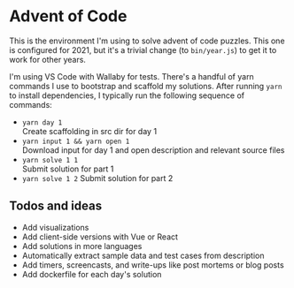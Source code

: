# Advent of Code

This is the environment I'm using to solve advent of code puzzles. This one is configured for 2021, but it's a trivial change (to `bin/year.js`) to get it to work for other years.

I'm using VS Code with Wallaby for tests. There's a handful of yarn commands I use to bootstrap and scaffold my solutions. After running `yarn` to install dependencies, I typically run the following sequence of commands:

 - `yarn day 1`  
   Create scaffolding in src dir for day 1
 - `yarn input 1 && yarn open 1`  
   Download input for day 1 and open description and relevant source files
 - `yarn solve 1 1`  
   Submit solution for part 1
 - `yarn solve 1 2`
   Submit solution for part 2

## Todos and ideas

 - Add visualizations
 - Add client-side versions with Vue or React
 - Add solutions in more languages
 - Automatically extract sample data and test cases from description
 - Add timers, screencasts, and write-ups like post mortems or blog posts
 - Add dockerfile for each day's solution

